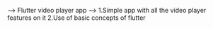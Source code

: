 
--> Flutter video player app -->
1.Simple app with all the video player features on it
2.Use of basic concepts of flutter